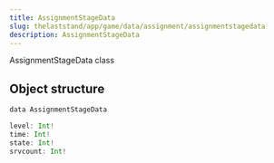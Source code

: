 ```yaml
---
title: AssignmentStageData
slug: thelaststand/app/game/data/assignment/assignmentstagedata
description: AssignmentStageData
---
```


AssignmentStageData class

## Object structure

```scala
data AssignmentStageData

level: Int!
time: Int!
state: Int!
srvcount: Int!

```
